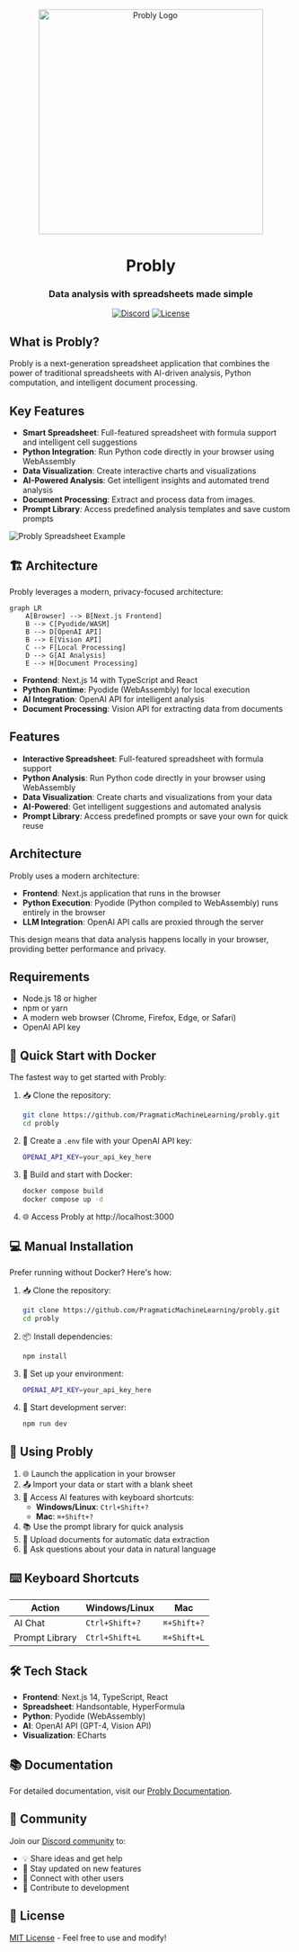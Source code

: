 <div align="center">
  <img src="docs/docs/assets/images/Logo.png" alt="Probly Logo" width="400"/>

  # Probly
  ### Data analysis with spreadsheets made simple

  [![Discord](https://img.shields.io/badge/Discord-Join%20Us-7289DA?logo=discord&logoColor=white)](https://discord.gg/S273ycM6zW)
  [![License](https://img.shields.io/badge/license-MIT-blue.svg)](LICENSE)
</div>

## What is Probly?

Probly is a next-generation spreadsheet application that combines the power of traditional spreadsheets with AI-driven analysis, Python computation, and intelligent document processing.

## Key Features

- **Smart Spreadsheet**: Full-featured spreadsheet with formula support and intelligent cell suggestions
- **Python Integration**: Run Python code directly in your browser using WebAssembly
- **Data Visualization**: Create interactive charts and visualizations
- **AI-Powered Analysis**: Get intelligent insights and automated trend analysis
- **Document Processing**: Extract and process data from images.
- **Prompt Library**: Access predefined analysis templates and save custom prompts

![Probly Spreadsheet Example](/docs/docs/assets/images/probly02.png)

## 🏗️ Architecture

Probly leverages a modern, privacy-focused architecture:

```mermaid
graph LR
    A[Browser] --> B[Next.js Frontend]
    B --> C[Pyodide/WASM]
    B --> D[OpenAI API]
    B --> E[Vision API]
    C --> F[Local Processing]
    D --> G[AI Analysis]
    E --> H[Document Processing]
```

- **Frontend**: Next.js 14 with TypeScript and React
- **Python Runtime**: Pyodide (WebAssembly) for local execution
- **AI Integration**: OpenAI API for intelligent analysis
- **Document Processing**: Vision API for extracting data from documents

## Features

- **Interactive Spreadsheet**: Full-featured spreadsheet with formula support
- **Python Analysis**: Run Python code directly in your browser using WebAssembly
- **Data Visualization**: Create charts and visualizations from your data
- **AI-Powered**: Get intelligent suggestions and automated analysis
- **Prompt Library**: Access predefined prompts or save your own for quick reuse

## Architecture

Probly uses a modern architecture:

- **Frontend**: Next.js application that runs in the browser
- **Python Execution**: Pyodide (Python compiled to WebAssembly) runs entirely in the browser
- **LLM Integration**: OpenAI API calls are proxied through the server

This design means that data analysis happens locally in your browser, providing better performance and privacy.

## Requirements

- Node.js 18 or higher
- npm or yarn
- A modern web browser (Chrome, Firefox, Edge, or Safari)
- OpenAI API key

## 🚀 Quick Start with Docker

The fastest way to get started with Probly:

1. 📥 Clone the repository:
   ```bash
   git clone https://github.com/PragmaticMachineLearning/probly.git
   cd probly
   ```

2. 🔑 Create a `.env` file with your OpenAI API key:
   ```bash
   OPENAI_API_KEY=your_api_key_here
   ```

3. 🐳 Build and start with Docker:
   ```bash
   docker compose build
   docker compose up -d
   ```

4. 🌐 Access Probly at http://localhost:3000

## 💻 Manual Installation

Prefer running without Docker? Here's how:

1. 📥 Clone the repository:
   ```bash
   git clone https://github.com/PragmaticMachineLearning/probly.git
   cd probly
   ```

2. 📦 Install dependencies:
   ```bash
   npm install
   ```

3. 🔑 Set up your environment:
   ```bash
   OPENAI_API_KEY=your_api_key_here
   ```

4. 🚀 Start development server:
   ```bash
   npm run dev
   ```

## 🎯 Using Probly

1. 🌐 Launch the application in your browser
2. 📤 Import your data or start with a blank sheet
3. 🤖 Access AI features with keyboard shortcuts:
   - **Windows/Linux**: `Ctrl+Shift+?`
   - **Mac**: `⌘+Shift+?`
4. 📚 Use the prompt library for quick analysis
5. 📄 Upload documents for automatic data extraction
6. 💬 Ask questions about your data in natural language

## ⌨️ Keyboard Shortcuts

| Action | Windows/Linux | Mac |
|--------|--------------|-----|
| AI Chat | `Ctrl+Shift+?` | `⌘+Shift+?` |
| Prompt Library | `Ctrl+Shift+L` | `⌘+Shift+L` |

## 🛠️ Tech Stack

- **Frontend**: Next.js 14, TypeScript, React
- **Spreadsheet**: Handsontable, HyperFormula
- **Python**: Pyodide (WebAssembly)
- **AI**: OpenAI API (GPT-4, Vision API)
- **Visualization**: ECharts

## 📚 Documentation

For detailed documentation, visit our [Probly Documentation](https://probly-ai.readthedocs.io/en/latest/).

## 👥 Community

Join our [Discord community](https://discord.gg/S273ycM6zW) to:
- 💡 Share ideas and get help
- 🎉 Stay updated on new features
- 👥 Connect with other users
- 🤝 Contribute to development

## 📄 License

[MIT License](LICENSE) - Feel free to use and modify!
